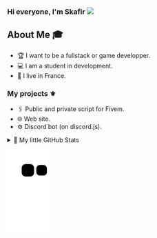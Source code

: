 ### Hi everyone, I'm Skafir <img src="https://media.giphy.com/media/hvRJCLFzcasrR4ia7z/giphy.gif" width="25px">

<h2> About Me 🎓 </h2>

- 🏆 I want to be a fullstack or game developper.
- 💻 I am a student in development.
- 👯 I live in France.

<h3> My projects ⚜️ </h3>

- 🖇 Public and private script for Fivem.
- 🌐 Web site.
- ⚙ Discord bot (on discord.js).

<details> 
  <summary> 📃 My little GitHub Stats </summary>

  <br />

[![Skafir Github Stats](https://github-readme-stats.vercel.app/api?username=skafir&show_icons=true)](https://github.com/Skafir)

</details>

 <div> 
 
 ![Snake animation](https://github.com/rafaballerini/rafaballerini/blob/output/github-contribution-grid-snake.svg)
 
</div>
